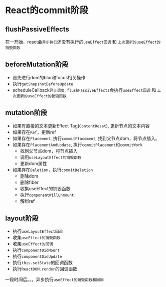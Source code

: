 # React的commit阶段

## flushPassiveEffects
在一开始，react会`异步执行`还没有执行的`useEffect回调` 和 `上次更新的useEffect的销毁函数`

## beforeMutation阶段

+ 首先进行dom的blur和focus相关操作
+ 执行`getSnapshotBeforeUpdate`
+ scheduleCallback`异步调度`, `flushPassiveEffects`会执行`useEffect回调` 和 `上次更新的useEffect的销毁函数`



## mutation阶段
+ 如果有直接的文本更新Effect Tag(`ContentReset`), 更新节点的文本内容
+ 如果存在`Ref`，更新ref
+ 如果存在`Placement`, 执行`commitPlacement`, 找到父节点dom，将节点插入。
+ 如果存在`PlacementAndUpdate`, 执行`commitPlacement`和`commitWork`
  - 找到父节点dom，将节点插入
  - 调用`useLayoutEffect的销毁函数`
  - 更新dom属性
+ 如果存在`Deletion`，执行`commitDeletion`
  - 删除dom
  - 删除fiber
  - 收集useEffect的销毁函数
  - 执行`componentWillUnmount`
  - 解绑ref


## layout阶段
+ 执行`useLayoutEffect回调`
+ 收集`useEffect的销毁函数`
+ 收集`useEffect的回调`
+ 执行`componentDidMount`
+ 执行`componentDidUpdate`
+ 执行`this.setState`的回调函数
+ 执行`ReactDOM.render`的回调函数



一段时间后。。。异步执行`useEffect的销毁函数和回调`